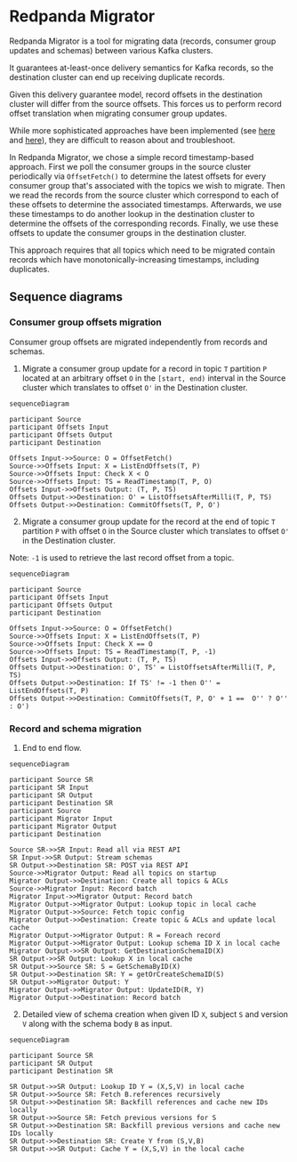 # Redpanda Migrator

Redpanda Migrator is a tool for migrating data (records, consumer group updates and schemas) between various Kafka clusters.

It guarantees at-least-once delivery semantics for Kafka records, so the destination cluster can end up receiving duplicate records.

Given this delivery guarantee model, record offsets in the destination cluster will differ from the source offsets. This forces us to perform record offset translation when migrating consumer group updates.

While more sophisticated approaches have been implemented (see [here](https://web.archive.org/web/20250112205959/https://blog.cloudera.com/a-look-inside-kafka-mirrormaker-2/) and [here](https://current.confluent.io/2024-sessions/mirrormaker-2s-offset-translation-isnt-exactly-once-and-thats-okay)), they are difficult to reason about and troubleshoot.

In Redpanda Migrator, we chose a simple record timestamp-based approach. First we poll the consumer groups in the source cluster periodically via `OffsetFetch()` to determine the latest offsets for every consumer group that's associated with the topics we wish to migrate. Then we read the records from the source cluster which correspond to each of these offsets to determine the associated timestamps. Afterwards, we use these timestamps to do another lookup in the destination cluster to determine the offsets of the corresponding records. Finally, we use these offsets to update the consumer groups in the destination cluster.

This approach requires that all topics which need to be migrated contain records which have monotonically-increasing timestamps, including duplicates.

## Sequence diagrams

### Consumer group offsets migration

Consumer group offsets are migrated independently from records and schemas.

1. Migrate a consumer group update for a record in topic `T` partition `P` located at an arbitrary offset `O` in the `[start, end)` interval in the Source cluster which translates to offset `O'` in the Destination cluster.

```mermaid
sequenceDiagram

participant Source
participant Offsets Input
participant Offsets Output
participant Destination

Offsets Input->>Source: O = OffsetFetch()
Source->>Offsets Input: X = ListEndOffsets(T, P)
Source->>Offsets Input: Check X < O
Source->>Offsets Input: TS = ReadTimestamp(T, P, O)
Offsets Input->>Offsets Output: (T, P, TS)
Offsets Output->>Destination: O' = ListOffsetsAfterMilli(T, P, TS)
Offsets Output->>Destination: CommitOffsets(T, P, O')
```

2. Migrate a consumer group update for the record at the end of topic `T` partition `P` with offset `O` in the Source cluster which translates to offset `O'` in the Destination cluster.

Note: `-1` is used to retrieve the last record offset from a topic.

```mermaid
sequenceDiagram

participant Source
participant Offsets Input
participant Offsets Output
participant Destination

Offsets Input->>Source: O = OffsetFetch()
Source->>Offsets Input: X = ListEndOffsets(T, P)
Source->>Offsets Input: Check X == O
Source->>Offsets Input: TS = ReadTimestamp(T, P, -1)
Offsets Input->>Offsets Output: (T, P, TS)
Offsets Output->>Destination: O', TS' = ListOffsetsAfterMilli(T, P, TS)
Offsets Output->>Destination: If TS' != -1 then O'' = ListEndOffsets(T, P)
Offsets Output->>Destination: CommitOffsets(T, P, O' + 1 ==  O'' ? O'' : O')
```

### Record and schema migration

1. End to end flow.

```mermaid
sequenceDiagram

participant Source SR
participant SR Input
participant SR Output
participant Destination SR
participant Source
participant Migrator Input
participant Migrator Output
participant Destination

Source SR->>SR Input: Read all via REST API
SR Input->>SR Output: Stream schemas
SR Output->>Destination SR: POST via REST API
Source->>Migrator Output: Read all topics on startup
Migrator Output->>Destination: Create all topics & ACLs
Source->>Migrator Input: Record batch
Migrator Input->>Migrator Output: Record batch
Migrator Output->>Migrator Output: Lookup topic in local cache
Migrator Output->>Source: Fetch topic config
Migrator Output->>Destination: Create topic & ACLs and update local cache
Migrator Output->>Migrator Output: R = Foreach record
Migrator Output->>Migrator Output: Lookup schema ID X in local cache
Migrator Output->>SR Output: GetDestinationSchemaID(X)
SR Output->>SR Output: Lookup X in local cache
SR Output->>Source SR: S = GetSchemaByID(X)
SR Output->>Destination SR: Y = getOrCreateSchemaID(S)
SR Output->>Migrator Output: Y
Migrator Output->>Migrator Output: UpdateID(R, Y)
Migrator Output->>Destination: Record batch
```

2. Detailed view of schema creation when given ID `X`, subject `S` and version `V` along with the schema body `B` as input.

```mermaid
sequenceDiagram

participant Source SR
participant SR Output
participant Destination SR

SR Output->>SR Output: Lookup ID Y = (X,S,V) in local cache
SR Output->>Source SR: Fetch B.references recursively
SR Output->>Destination SR: Backfill references and cache new IDs locally
SR Output->>Source SR: Fetch previous versions for S
SR Output->>Destination SR: Backfill previous versions and cache new IDs locally
SR Output->>Destination SR: Create Y from (S,V,B)
SR Output->>SR Output: Cache Y = (X,S,V) in the local cache

```
